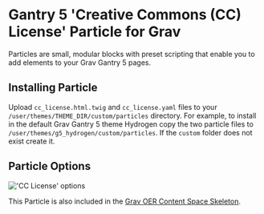 # Gantry 5 'Creative Commons (CC) License' Particle for Grav

Particles are small, modular blocks with preset scripting that enable you to add elements to your Grav Gantry 5 pages.

## Installing Particle

Upload `cc_license.html.twig` and `cc_license.yaml` files to your `/user/themes/THEME_DIR/custom/particles` directory. For example, to install in the default Grav Gantry 5 theme Hydrogen copy the two particle files to `/user/themes/g5_hydrogen/custom/particles`. If the `custom` folder does not exist create it.

## Particle Options
!['CC License' options](https://github.com/hibbitts-design/grav-gantry5-particle-cc-license/raw/master/cc-license-options.png)

This Particle is also included in the [Grav OER Content Space Skeleton](https://github.com/hibbitts-design/grav-skeleton-oer-content-space).
